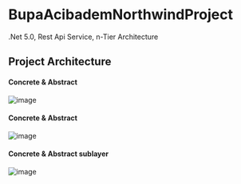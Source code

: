 # BupaAcibademNorthwindProject
.Net 5.0, Rest Api Service, n-Tier Architecture

## Project Architecture
#### Concrete & Abstract
![image](https://user-images.githubusercontent.com/77584301/146676303-1006388e-bea1-4a41-8bed-776a7187b1c6.png)
#### Concrete & Abstract
![image](https://user-images.githubusercontent.com/77584301/147271536-0f3ecd5b-4f40-4346-8983-9504cae63851.png)
#### Concrete & Abstract sublayer
![image](https://user-images.githubusercontent.com/77584301/146676368-79edf4b4-9375-425a-943f-d595a13abd78.png)
